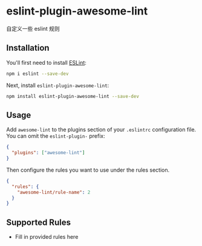 # eslint-plugin-awesome-lint

自定义一些 eslint 规则

## Installation

You'll first need to install [ESLint](https://eslint.org/):

```sh
npm i eslint --save-dev
```

Next, install `eslint-plugin-awesome-lint`:

```sh
npm install eslint-plugin-awesome-lint --save-dev
```

## Usage

Add `awesome-lint` to the plugins section of your `.eslintrc` configuration file. You can omit the `eslint-plugin-` prefix:

```json
{
  "plugins": ["awesome-lint"]
}
```

Then configure the rules you want to use under the rules section.

```json
{
  "rules": {
    "awesome-lint/rule-name": 2
  }
}
```

## Supported Rules

- Fill in provided rules here
